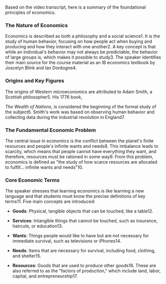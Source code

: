 Based on the video transcript, here is a summary of the foundational principles of economics.

### The Nature of Economics

Economics is described as both a philosophy and a social science1. It is the study of human behavior, focusing on how people act when buying and producing and how they interact with one another2. A key concept is that while an individual's behavior may not always be predictable, the behavior of large groups is, which makes it possible to study3. The speaker identifies their main source for the course material as an IB economics textbook by Joscelyn Blink and Ian Dordogne4.

### Origins and Key Figures

The origins of Western microeconomics are attributed to Adam Smith, a Scottish philosopher5. His 1776 book,

_The Wealth of Nations_, is considered the beginning of the formal study of the subject6. Smith's work was based on observing human behavior and collecting data during the industrial revolution in England7.

### The Fundamental Economic Problem

The central issue in economics is the conflict between the planet's finite resources and people's infinite wants and needs8. This imbalance leads to scarcity, which means that people cannot have everything they want, and therefore, resources must be rationed in some way9. From this problem, economics is defined as "the study of how scarce resources are allocated to fulfill... infinite wants and needs"10.

### Core Economic Terms

The speaker stresses that learning economics is like learning a new language and that students must know the precise definitions of key terms11. Five main concepts are introduced:

- **Goods**: Physical, tangible objects that can be touched, like a table12.
    
- **Services**: Intangible things that cannot be touched, such as insurance, haircuts, or education13.
    
- **Wants**: Things people would like to have but are not necessary for immediate survival, such as televisions or iPhones14.
    
- **Needs**: Items that are necessary for survival, including food, clothing, and shelter15.
    
- **Resources**: Goods that are used to produce other goods16. These are also referred to as the "factors of production," which include land, labor, capital, and entrepreneurship17.
